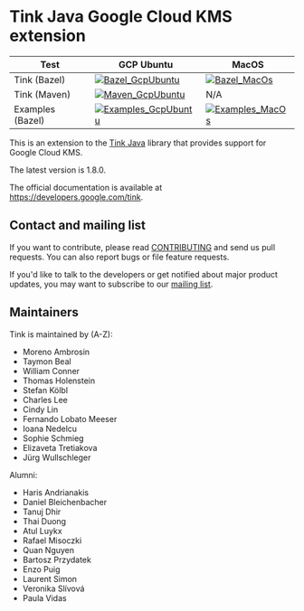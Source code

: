 # Tink Java Google Cloud KMS extension

<!-- GCP Ubuntu --->

[tink_java_gcpkms_bazel_badge_gcp_ubuntu]: https://storage.googleapis.com/tink-kokoro-build-badges/tink-java-gcpkms-bazel-gcp-ubuntu.svg
[tink_java_gcpkms_maven_badge_gcp_ubuntu]: https://storage.googleapis.com/tink-kokoro-build-badges/tink-java-gcpkms-maven-gcp-ubuntu.svg
[tink_java_gcpkms_bazel_examples_badge_gcp_ubuntu]: https://storage.googleapis.com/tink-kokoro-build-badges/tink-java-gcpkms-bazel-examples-gcp-ubuntu.svg

<!-- MacOS --->

[tink_java_gcpkms_bazel_badge_macos]: https://storage.googleapis.com/tink-kokoro-build-badges/tink-java-gcpkms-bazel-macos-external.svg
[tink_java_gcpkms_bazel_examples_badge_macos]: https://storage.googleapis.com/tink-kokoro-build-badges/tink-java-gcpkms-bazel-examples-macos-external.svg

**Test**         | **GCP Ubuntu**                                                               | **MacOS**
---------------- | ---------------------------------------------------------------------------- | ---------
Tink (Bazel)     | [![Bazel_GcpUbuntu][tink_java_gcpkms_bazel_badge_gcp_ubuntu]](#)             | [![Bazel_MacOs][tink_java_gcpkms_bazel_badge_macos]](#)
Tink (Maven)     | [![Maven_GcpUbuntu][tink_java_gcpkms_maven_badge_gcp_ubuntu]](#)             | N/A
Examples (Bazel) | [![Examples_GcpUbuntu][tink_java_gcpkms_bazel_examples_badge_gcp_ubuntu]](#) | [![Examples_MacOs][tink_java_gcpkms_bazel_examples_badge_macos]](#)

This is an extension to the
[Tink Java](https://github.com/tink-crypto/tink-java) library that provides
support for Google Cloud KMS.

The latest version is 1.8.0.

The official documentation is available at https://developers.google.com/tink.

## Contact and mailing list

If you want to contribute, please read [CONTRIBUTING](docs/CONTRIBUTING.md) and
send us pull requests. You can also report bugs or file feature requests.

If you'd like to talk to the developers or get notified about major product
updates, you may want to subscribe to our
[mailing list](https://groups.google.com/forum/#!forum/tink-users).
## Maintainers

Tink is maintained by (A-Z):

-   Moreno Ambrosin
-   Taymon Beal
-   William Conner
-   Thomas Holenstein
-   Stefan Kölbl
-   Charles Lee
-   Cindy Lin
-   Fernando Lobato Meeser
-   Ioana Nedelcu
-   Sophie Schmieg
-   Elizaveta Tretiakova
-   Jürg Wullschleger

Alumni:

-   Haris Andrianakis
-   Daniel Bleichenbacher
-   Tanuj Dhir
-   Thai Duong
-   Atul Luykx
-   Rafael Misoczki
-   Quan Nguyen
-   Bartosz Przydatek
-   Enzo Puig
-   Laurent Simon
-   Veronika Slívová
-   Paula Vidas

